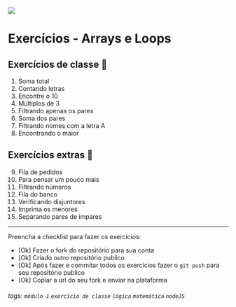 ![](https://i.imgur.com/xG74tOh.png)

# Exercícios - Arrays e Loops

## Exercícios de classe 🏫

1. Soma total
2. Contando letras
3. Encontre o 10
4. Múltiplos de 3
5. Filtrando apenas os pares
6. Soma dos pares
7. Filtrando nomes com a letra A
8. Encontrando o maior

## Exercícios extras 🌟

9. Fila de pedidos
10. Para pensar um pouco mais
11. Filtrando números
12. Fila do banco
13. Verificando disjuntores
14. Imprima os menores
15. Separando pares de ímpares

---

Preencha a checklist para fazer os exercícios:

-   [Ok] Fazer o fork do repositório para sua conta
-   [Ok] Criado outro repositório publico
-   [Ok] Após fazer e commitar todos os exercícios fazer o `git push` para seu repositório publico
-   [Ok] Copiar a url do seu fork e enviar na plataforma

###### tags: `módulo 1` `exercício de classe` `lógica` `matemática` `nodeJS`
